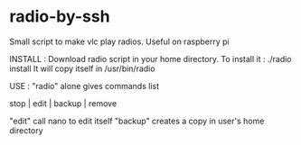 # radio-by-ssh
Small script to make vlc play radios. Useful on raspberry pi

INSTALL :
Download radio script in your home directory.
To install it :
./radio install
It will copy itself in /usr/bin/radio

USE :
"radio" alone gives commands list

stop | edit | backup | remove

"edit" call nano to edit itself
"backup" creates a copy in user's home directory


